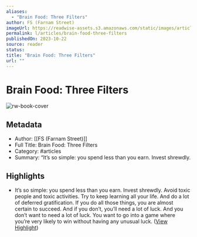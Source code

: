 ```yaml
---
aliases:
  - "Brain Food: Three Filters"
author: FS (Farnam Street)
imageUrl: https://readwise-assets.s3.amazonaws.com/static/images/article2.74d541386bbf.png
permalink: l/articles/brain-food-three-filters
publishedOn: 2023-10-22
source: reader
status: 
title: "Brain Food: Three Filters"
url: ""
---
```

# Brain Food: Three Filters

![rw-book-cover](https://readwise-assets.s3.amazonaws.com/static/images/article2.74d541386bbf.png)

## Metadata

- Author: [[FS (Farnam Street)]]
- Full Title: Brain Food: Three Filters
- Category: #articles
- Summary: “It’s so simple: you spend less than you earn. Invest shrewdly.

## Highlights

- It’s so simple: you spend less than you earn. Invest shrewdly. Avoid toxic people and toxic activities. Try to keep learning all your life. And do a lot of deferred gratification. If you do all those things, you are almost certain to succeed. And if you don’t, you’ll need a lot of luck. And you don’t want to need a lot of luck. You want to go into a game where you’re very likely to win without having any unusual luck. ([View Highlight](https://read.readwise.io/read/01hdr6qmkn8h4jvrs1h9srrtnb))
